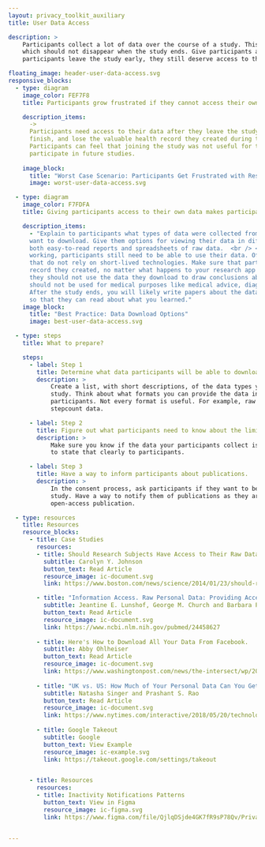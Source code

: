 ```yaml
---
layout: privacy_toolkit_auxiliary
title: User Data Access

description: >
    Participants collect a lot of data over the course of a study. This data forms a valuable record of their health, 
    which should not disappear when the study ends. Give participants access to their data when the study is over. If
    participants leave the study early, they still deserve access to the data they collected.

floating_image: header-user-data-access.svg
responsive_blocks:
  - type: diagram
    image_color: FEF7F8
    title: Participants grow frustrated if they cannot access their own data.

    description_items:
      -> 
      Participants need access to their data after they leave the study. If they cannot access their data after they 
      finish, and lose the valuable health record they created during the study, they will become frustrated. 
      Participants can feel that joining the study was not useful for them. As a result, they might refuse to 
      participate in future studies.   
      
    image_block:
      title: "Worst Case Scenario: Participants Get Frustrated with Research In General"
      image: worst-user-data-access.svg

  - type: diagram
    image_color: F7FDFA
    title: Giving participants access to their own data makes participating worthwhile.

    description_items:
      - "Explain to participants what types of data were collected from them. Then let them choose which data types they 
      want to download. Give them options for viewing their data in different formats. For example, give participants 
      both easy-to-read reports and spreadsheets of raw data.  <br /> <br /> Remember: if your research app ever stops
      working, participants still need to be able to use their data. Offer formats (e.g., .csv or even plain text) 
      that do not rely on short-lived technologies. Make sure that participants have a way to keep a copy of the health 
      record they created, no matter what happens to your research app in the future. <br /> <br /> Tell participants 
      they should not use the data they download to draw conclusions about their health. Clearly state that the data 
      should not be used for medical purposes like medical advice, diagnosis, or treatment. <br /> <br /> 
      After the study ends, you will likely write papers about the data. Tell participants when your paper comes out, 
      so that they can read about what you learned."
    image_block:
      title: "Best Practice: Data Download Options"
      image: best-user-data-access.svg

  - type: steps
    title: What to prepare?

    steps:
      - label: Step 1
        title: Determine what data participants will be able to download.
        description: > 
            Create a list, with short descriptions, of the data types you will collect from participants during the 
            study. Think about what formats you can provide the data in, and what formats would be useful for 
            participants. Not every format is useful. For example, raw accelerometer data may be less useful than 
            stepcount data.

      - label: Step 2
        title: Figure out what participants need to know about the limits of the data.
        description: >
            Make sure you know if the data your participants collect is valid for medical use. If it is not, make sure 
            to state that clearly to participants.  

      - label: Step 3
        title: Have a way to inform participants about publications.
        description: >
            In the consent process, ask participants if they want to be informed about papers that result from the 
            study. Have a way to notify them of publications as they are released. If you can, set aside funds for 
            open-access publication.

  - type: resources
    title: Resources
    resource_blocks:
      - title: Case Studies
        resources:
        - title: Should Research Subjects Have Access to Their Raw Data?
          subtitle: Carolyn Y. Johnson
          button_text: Read Article
          resource_image: ic-document.svg
          link: https://www.boston.com/news/science/2014/01/23/should-research-subjects-have-access-to-their-raw-data

        - title: "Information Access. Raw Personal Data: Providing Access."
          subtitle: Jeantine E. Lunshof, George M. Church and Barbara Prainsack
          button_text: Read Article
          resource_image: ic-document.svg
          link: https://www.ncbi.nlm.nih.gov/pubmed/24458627
          
        - title: Here's How to Download All Your Data From Facebook.
          subtitle: Abby Ohlheiser
          button_text: Read Article
          resource_image: ic-document.svg
          link: https://www.washingtonpost.com/news/the-intersect/wp/2018/03/27/heres-how-to-download-all-your-data-from-facebook-it-might-be-a-wake-up-call/
          
        - title: "UK vs. US: How Much of Your Personal Data Can You Get?"
          subtitle: Natasha Singer and Prashant S. Rao
          button_text: Read Article
          resource_image: ic-document.svg
          link: https://www.nytimes.com/interactive/2018/05/20/technology/what-data-companies-have-on-you.html
          
        - title: Google Takeout
          subtitle: Google
          button_text: View Example
          resource_image: ic-example.svg
          link: https://takeout.google.com/settings/takeout


      - title: Resources
        resources:
        - title: Inactivity Notifications Patterns
          button_text: View in Figma
          resource_image: ic-figma.svg
          link: https://www.figma.com/file/QjlqDSjde4GK7fR9sP78Qv/Privacy-Toolkit-Public-to-Webpage?node-id=40%3A16


---
```

